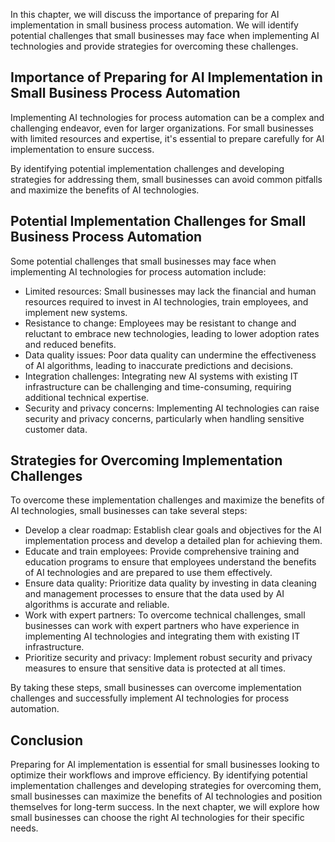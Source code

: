 

In this chapter, we will discuss the importance of preparing for AI implementation in small business process automation. We will identify potential challenges that small businesses may face when implementing AI technologies and provide strategies for overcoming these challenges.

Importance of Preparing for AI Implementation in Small Business Process Automation
----------------------------------------------------------------------------------

Implementing AI technologies for process automation can be a complex and challenging endeavor, even for larger organizations. For small businesses with limited resources and expertise, it's essential to prepare carefully for AI implementation to ensure success.

By identifying potential implementation challenges and developing strategies for addressing them, small businesses can avoid common pitfalls and maximize the benefits of AI technologies.

Potential Implementation Challenges for Small Business Process Automation
-------------------------------------------------------------------------

Some potential challenges that small businesses may face when implementing AI technologies for process automation include:

* Limited resources: Small businesses may lack the financial and human resources required to invest in AI technologies, train employees, and implement new systems.
* Resistance to change: Employees may be resistant to change and reluctant to embrace new technologies, leading to lower adoption rates and reduced benefits.
* Data quality issues: Poor data quality can undermine the effectiveness of AI algorithms, leading to inaccurate predictions and decisions.
* Integration challenges: Integrating new AI systems with existing IT infrastructure can be challenging and time-consuming, requiring additional technical expertise.
* Security and privacy concerns: Implementing AI technologies can raise security and privacy concerns, particularly when handling sensitive customer data.

Strategies for Overcoming Implementation Challenges
---------------------------------------------------

To overcome these implementation challenges and maximize the benefits of AI technologies, small businesses can take several steps:

* Develop a clear roadmap: Establish clear goals and objectives for the AI implementation process and develop a detailed plan for achieving them.
* Educate and train employees: Provide comprehensive training and education programs to ensure that employees understand the benefits of AI technologies and are prepared to use them effectively.
* Ensure data quality: Prioritize data quality by investing in data cleaning and management processes to ensure that the data used by AI algorithms is accurate and reliable.
* Work with expert partners: To overcome technical challenges, small businesses can work with expert partners who have experience in implementing AI technologies and integrating them with existing IT infrastructure.
* Prioritize security and privacy: Implement robust security and privacy measures to ensure that sensitive data is protected at all times.

By taking these steps, small businesses can overcome implementation challenges and successfully implement AI technologies for process automation.

Conclusion
----------

Preparing for AI implementation is essential for small businesses looking to optimize their workflows and improve efficiency. By identifying potential implementation challenges and developing strategies for overcoming them, small businesses can maximize the benefits of AI technologies and position themselves for long-term success. In the next chapter, we will explore how small businesses can choose the right AI technologies for their specific needs.
